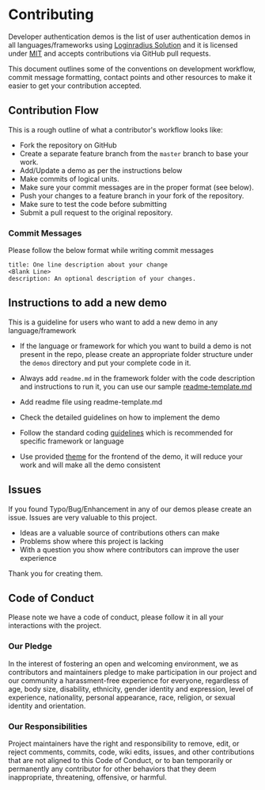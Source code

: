 # Contributing

Developer authentication demos is the list of user authentication demos in all languages/frameworks using [Loginradius Solution](https://www.loginradius.com/pricing/) and it is licensed under [MIT](LICENSE) and accepts contributions via GitHub pull requests. 

This document outlines some of the conventions on development workflow, commit message formatting, contact points and other resources to make it easier to get your contribution accepted.

## Contribution Flow

This is a rough outline of what a contributor's workflow looks like:

- Fork the repository on GitHub
- Create a separate feature branch from the `master` branch to base your work.
- Add/Update a demo as per the instructions below
- Make commits of logical units.
- Make sure your commit messages are in the proper format (see below).
- Push your changes to a feature branch in your fork of the repository.
- Make sure to test the code before submitting
- Submit a pull request to the original repository.

### Commit Messages

Please follow the below format while writing commit messages

```
title: One line description about your change
<Blank Line>
description: An optional description of your changes.
```


## Instructions to add a new demo

This is a guideline for users who want to add a new demo in any language/framework

- If the language or framework for which you want to build a demo is not present in the repo, please create an appropriate folder structure under the `demos` directory and put your complete code in it.

- Always add `readme.md` in the framework folder with the code description and instructions to run it, you can use our sample [readme-template.md](readme-template.md)

- Add readme file using readme-template.md

- Check the detailed guidelines on how to implement the demo

- Follow the standard coding [guidelines](guidelines) which is recommended for specific framework or language 

- Use provided [theme](theme) for the frontend of the demo, it will reduce your work and will make all the demo consistent


## Issues

If you found Typo/Bug/Enhancement in any of our demos please create an issue. Issues are very valuable to this project.

 - Ideas are a valuable source of contributions others can make
 - Problems show where this project is lacking
 - With a question you show where contributors can improve the user experience

Thank you for creating them.

## Code of Conduct

Please note we have a code of conduct, please follow it in all your interactions with the project.

### Our Pledge

In the interest of fostering an open and welcoming environment, we as
contributors and maintainers pledge to make participation in our project and
our community a harassment-free experience for everyone, regardless of age, body
size, disability, ethnicity, gender identity and expression, level of experience,
nationality, personal appearance, race, religion, or sexual identity and
orientation.

### Our Responsibilities

Project maintainers have the right and responsibility to remove, edit, or
reject comments, commits, code, wiki edits, issues, and other contributions
that are not aligned to this Code of Conduct, or to ban temporarily or
permanently any contributor for other behaviors that they deem inappropriate, threatening, offensive, or harmful.

